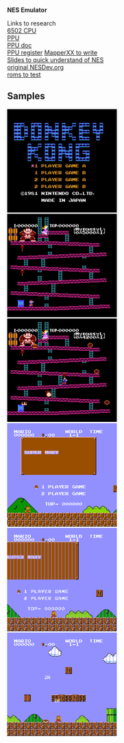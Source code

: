 **NES Emulator**    

Links to research     
[6502 CPU](https://www.masswerk.at/6502/6502_instruction_set.html#layout-2-3  )   
[PPU](https://www.nesdev.org/wiki/PPU_memory_map)   
[PPU doc](https://www.nesdev.org/NESDoc.pdf#page=16)    
[PPU register](https://www.nesdev.org/wiki/PPU_registers)
[MapperXX to write](https://nesdir.github.io/mapper0.html)     
[Slides to quick understand of NES](https://slides.com/andsve/writing-a-nes-emulator#/85)      
[original NESDev.org](https://www.nesdev.org/NESDoc.pdf)      
[roms to test](https://wowroms.com/en/all-roms/list/consoles)     


## Samples    
![pic1](./ppu-samples/1.png)
![pic2](./ppu-samples/2.png)
![pic3](./ppu-samples/3.png)     
![pic4](./ppu-samples/4.png)
![pic5](./ppu-samples/5.png)
![pic6](./ppu-samples/6.png)
